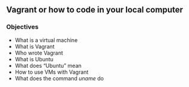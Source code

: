 ## Vagrant  or   how to code in your local computer

###  Objectives

-  What is a virtual machine
-  What is Vagrant
-  Who wrote Vagrant
-  What is Ubuntu
-  What does “Ubuntu” mean
-  How to use VMs with Vagrant
-  What does the command _uname_ do 

